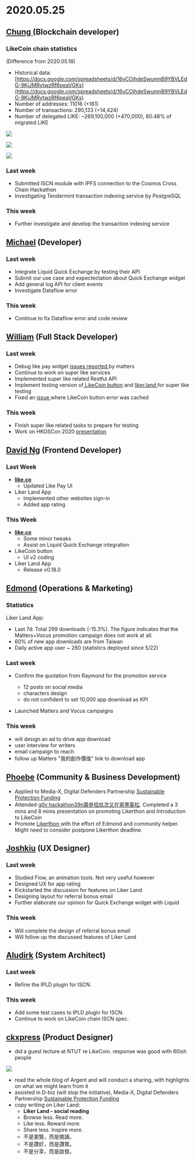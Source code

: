 # 2020.05.25



## [Chung ](https://like.co/chungwu)(Blockchain developer)

### LikeCoin chain statistics

(Difference from 2020.05.18)

* Historical data: [https://docs.google.com/spreadsheets/d/16vCOjhdeSwumnB9YBVLEdG-9KjJMRytwzRf6peaVGKs](https://docs.google.com/spreadsheets/d/16vCOjhdeSwumnB9YBVLEdG-9KjJMRytwzRf6peaVGKs)
* Number of addresses: 11016 (+161)
* Number of transactions: 290,133 (+14,424)
* Number of delegated LIKE: \~269,100,000 (+470,000), 80.48% of migrated LIKE

![](<../../../.gitbook/assets/image (94).png>)

![](<../../../.gitbook/assets/image (34).png>)

![](<../../../.gitbook/assets/image (55).png>)

### Last week

* Submitted ISCN module with IPFS connection to the Cosmos Cross Chain Hackathon
* Investigating Tendermint transaction indexing service by PostgreSQL

### This week

* Further investigate and develop the transaction indexing service

## [Michael](httsp://like.co/michaelcheung) (Developer)

### Last week

* Integrate Liquid Quick Exchange by testing their API
* Submit our use case and expectectation about Quick Exchange widget
* Add general log API for client events
* Investigate Dataflow error

### This week

* Continue to fix Dataflow error and code review

## [William](https://like.co/williamchong007) (Full Stack Developer)

### Last week

* Debug like pay widget [issues ](https://github.com/likecoin/like-co/pull/1428)[reported ](https://github.com/likecoin/likecoin-api-public/pull/147)by matters
* Continue to work on super like services
* Implemented super like related Restful API
* Implement testing version of[ LikeCoin button](https://github.com/likecoin/likecoin-button/pull/263) and [liker.land ](https://github.com/likecoin/liker-land/pull/257)for super like testing
* Fixed an [issue ](https://github.com/likecoin/likecoin-button/pull/260)where LikeCoin button error was cached

### This week

* Finish super like related tasks to prepare for testing
* Work on HKOSCon 2020 [presentation](https://hkoscon.org/2020/topics/open-default-trying-run-startup-open-source-culture-mind)

## [David Ng](https://github.com/nwingt) (Frontend Developer)

### Last Week

* [**like.co**](https://like.co)
  * Updated Like Pay UI
* Liker Land App
  * Implemented other websites sign-in
  * Added app rating

### This Week

* [**like.co**](https://like.co)
  * Some minor tweaks
  * Assist on Liquid Quick Exchange integration
* LikeCoin button
  * UI v2 coding
* Liker Land App
  * Release v0.18.0

## [E**dmond**](https://like.co/edmondyu) **(Operations & Marketing)**

### **Statistics**

Liker Land App:

* Last 7d: Total 299 downloads (-15.3%).  The figure indicates that the Matters+Vocus promotion campaign does not work at all.&#x20;
* 60% of new app downloads are from Taiwan
* Daily active app user \~ 260 (statistics deployed since 5/22)

### **Last week**

*   Confirm the quotation from Raymond for the promotion service

    * 12 posts on social media
    * characters design
    * do not confident to set 10,000 app download as KPI


* Launched Matters and Vocus campaigns

### This week

* will design an ad to drive app download
* user interview for writers
* email campaign to reach
* follow up Matters "我的創作價值" link to download app

## [Phoebe](https://like.co/phoebe\_fb) (Community & Business Development) <a href="#fbf6" id="fbf6"></a>

* Applied to Media-X, Digital Defenders Partnership [Sustainable Protection Funding](https://www.digitaldefenders.org/funding/sustainable-protection-funding/)
* Attended [g0v hackathon39n第參拾玖次又在家黑客松](https://docs.google.com/spreadsheets/d/1FZag4UTdaVUfdjBiVACRceoWhqTTGrW-fTHok\_cYgkI/edit?pli=1#gid=1). Completed a 3 mins and 8 minis presentation on promoting Likerthon and Introduction to LikeCoin&#x20;
* Promote [Likerthon ](https://github.com/likecoin/likerthon)with the effort of Edmond and community helper. Might need to consider postpone Likerthon deadline.

## [Joshkiu](https://like.co/joshkiu) (UX Designer)

### Last week

* Studied Flow, an animation tools. Not very useful however
* Designed UX for app rating
* Kickstarted the discussion for features on Liker Land
* Designing layout for referral bonus email
* Further elaborate our opinion for Quick Exchange widget with Liquid

### This week

* Will complete the design of referral bonus email
* Will follow up the discussed features of Liker Land

## [Aludirk](https://like.co/aludirk) (System Architect) <a href="#fbf6" id="fbf6"></a>

### Last week

* Refine the IPLD plugin for ISCN.

### This week

* Add some test cases to IPLD plugin for ISCN.
* Continue to work on LikeCoin chain ISCN spec.

## [ckxpress](https://like.co/ckxpress) (Product Designer) <a href="#fbf6" id="fbf6"></a>

* did a guest lecture at NTUT re LikeCoin. response was good with 60ish people

![](<../../../.gitbook/assets/99295070\_1889167207884846\_2634685513784623104\_n (1) - Edited.png>)

* read the whole blog of Argent and will conduct a sharing, with highlights on what we might learn from it
* assisted in D-biz (will stop the initiative), Media-X, Digital Defenders Partnership [Sustainable Protection Funding](https://www.digitaldefenders.org/funding/sustainable-protection-funding/)
* copy writing on Liker Land:
  * **Liker Land - social reading**
  * Browse less. Read more.
  * Like less. Reward more.
  * Share less. Inspire more.
  * 不是瀏覽，而是閱讀。
  * 不是讚好，而是讚賞。
  * 不是分享，而是啟發。
